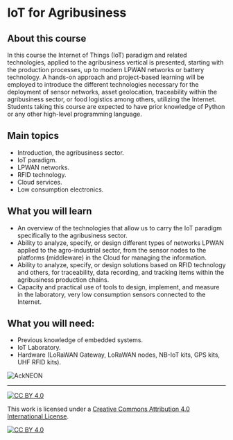 # IoT for Agribusiness
## About this course
In this course the Internet of Things (IoT) paradigm and related technologies,
applied to the agribusiness vertical is presented, starting with the production
processes, up to modern LPWAN networks or battery technology. A hands-on
approach and project-based learning will be employed to introduce the different
technologies necessary for the deployment of sensor networks, asset
geolocation, traceability within the agribusiness sector, or food logistics among
others, utilizing the Internet.
Students taking this course are expected to have prior knowledge of Python or
any other high-level programming language. 

## Main topics
* Introduction, the agribusiness sector.
* IoT paradigm.
* LPWAN networks.
* RFID technology.
* Cloud services.
* Low consumption electronics.

## What you will learn
* An overview of the technologies that allow us to carry the IoT paradigm
specifically to the agribusiness sector.
* Ability to analyze, specify, or design different types of networks
LPWAN applied to the agro-industrial sector, from the sensor nodes
to the platforms (middleware) in the Cloud for managing the
information.
* Ability to analyze, specify, or design solutions based on
RFID technology and others, for traceability, data recording, and
tracking items within the agribusiness production chains.
* Capacity and practical use of tools to design, implement,
and measure in the laboratory, very low consumption sensors connected to the Internet.

## What you will need:
* Previous knowledge of embedded systems.
* IoT Laboratory.
* Hardware (LoRaWAN Gateway, LoRaWAN nodes, NB-IoT kits, GPS kits, UHF RFID kits). 

![AckNEON](https://github.com/neon-iot/iot4agro/assets/89226880/c3aff18f-4695-4862-a114-8756fd7acf85)

***
[![CC BY 4.0][cc-by-shield]][cc-by]

This work is licensed under a
[Creative Commons Attribution 4.0 International License][cc-by].

[![CC BY 4.0][cc-by-image]][cc-by]

[cc-by]: http://creativecommons.org/licenses/by/4.0/
[cc-by-image]: https://i.creativecommons.org/l/by/4.0/88x31.png
[cc-by-shield]: https://img.shields.io/badge/License-CC%20BY%204.0-lightgrey.svg
